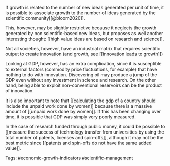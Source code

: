 If growth is related to the number of new ideas generated per unit of time, it is possible to associate growth to the number of ideas generated by the scientific community[[@bloom2020]]. 

This, however, may be slightly restrictive because it neglects the growth generated by non scientific-based new ideas, but proposes as well another interesting thought: [[high value ideas are based on research and science]].  

Not all societies, however, have an industrial matrix that requires scientific output to create innovation (and growth, see [[innovation leads to growth]])

Looking at GDP, however, has an extra complication, since it is susceptible to external factors (commodity price fluctuations, for example) that have nothing to do with innovation. Discovering oil may produce a jump of the GDP even without any investment in science and research. On the other hand, being able to exploit non-conventional reservoirs can be the product of innovation. 

It is also important to note that [[calculating the gdp of a country should include the unpaid work done by women]] because there is a massive amount of [[unpaid work done by women]]. If this has been changing over time, it is possible that GDP was simply very poorly measured. 

In the case of research funded through public money, it could be possible to [[measure the success of technology transfer from universities by using the total number of patents, licenses and spin-offs]], although it may not be the best metric since [[patents and spin-offs do not have the same added value]]. 

Tags: #economic-growth-indicators #scientific-management 